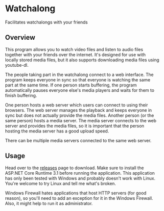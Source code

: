# Watchalong
Facilitates watchalongs with your friends

## Overview
This program allows you to watch video files and listen to audio files together with your friends over the internet. It's designed for use with locally stored media files, but it also supports downloading media files using youtube-dl.

The people taking part in the watchalong connect to a web interface. The program keeps everyone in sync so that everyone is watching the same part at the same time. If one person starts buffering, the program automatically pauses everyone else's media players and waits for them to finish buffering.

One person hosts a web server which users can connect to using their browsers. The web server manages the playback and keeps everyone in sync but does not actually provide the media files.
Another person (or the same person) hosts a media server. The media server connects to the web server and provides the media files, so it is important that the person hosting the media server has a good upload speed.

There can be multiple media servers connected to the same web server.

## Usage
Head over to the [releases](https://github.com/piggeywig2000/Watchalong/releases) page to download. Make sure to install the ASP.NET Core Runtime 3.1 before running the application. This application has only been tested with Windows and probably doesn't work with Linux. You're welcome to try Linux and tell me what's broken.

Windows Firewall hates applications that host HTTP servers (for good reason), so you'll need to add an exception for it in the Windows Firewall. Also, it might help to run it as administrator.
